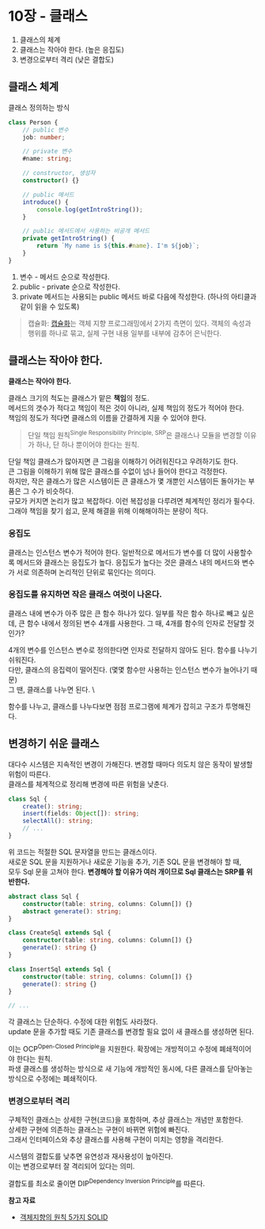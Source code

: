 <!--
author: Seyoung Chung
-->

# 10장 - 클래스

1. 클래스의 체계
2. 클래스는 작아야 한다. (높은 응집도)
3. 변경으로부터 격리 (낮은 결합도)

## 클래스 체계

클래스 정의하는 방식

```ts
class Person {
    // public 변수
    job: number;

    // private 변수
    #name: string;

    // constructor, 생성자
    constructor() {}

    // public 메서드
    introduce() {
        console.log(getIntroString());
    }

    // public 메서드에서 사용하는 비공개 메서드
    private getIntroString() {
        return `My name is ${this.#name}. I'm ${job}`;
    }
}
```

1. 변수 - 메서드 순으로 작성한다.
2. public - private 순으로 작성한다.
3. private 메서드는 사용되는 public 메서드 바로 다음에 작성한다. (하나의 아티클과 같이 읽을 수 있도록)

> 캡슐화: [캡슐화](https://ko.wikipedia.org/wiki/%EC%BA%A1%EC%8A%90%ED%99%94)는 객체 지향 프로그래밍에서 2가지 측면이 있다. 객체의 속성과 행위를 하나로 묶고, 실제 구현 내용 일부를 내부에 감추어 은닉한다.

## 클래스는 작아야 한다.

**클래스는 작아야 한다.**

클래스 크기의 척도는 클래스가 맡은 **책임**의 정도. \
메서드의 갯수가 적다고 책임이 적은 것이 아니라, 실제 책임의 정도가 적어야 한다. \
책임의 정도가 적다면 클래스의 이름을 간결하게 지을 수 있어야 한다.

> 단일 책임 원칙<sup>Single Responsibility Principle, SRP</sup>은 클래스나 모듈을 변경할 이유가 하나, 단 하나 뿐이어야 한다는 원칙.

단일 책임 클래스가 많아지면 큰 그림을 이해하기 어려워진다고 우려하기도 한다. \
큰 그림을 이해하기 위해 많은 클래스를 수없이 넘나 들어야 한다고 걱정한다. \
하지만, 작은 클래스가 많은 시스템이든 큰 클래스가 몇 개뿐인 시스템이든 돌아가는 부품은 그 수가 비슷하다. \
규모가 커지면 논리가 많고 복잡하다. 이런 복잡성을 다루려면 체계적인 정리가 필수다. \
그래야 책임을 찾기 쉽고, 문제 해결을 위해 이해해야하는 분량이 적다.

### 응집도

클래스는 인스턴스 변수가 적어야 한다. 일반적으로 메서드가 변수를 더 많이 사용할수록 메서드와 클래스는 응집도가 높다. 응집도가 높다는 것은 클래스 내의 메서드와 변수가 서로 의존하며 논리적인 단위로 묶인다는 의미다.

### 응집도를 유지하면 작은 클래스 여럿이 나온다.

클래스 내에 변수가 아주 많은 큰 함수 하나가 있다. 일부를 작은 함수 하나로 빼고 싶은데, 큰 함수 내에서 정의된 변수 4개를 사용한다. 그 때, 4개를 함수의 인자로 전달할 것인가?

4개의 변수를 인스턴스 변수로 정의한다면 인자로 전달하지 않아도 된다. 함수를 나누기 쉬워진다. \
다만, 클래스의 응집력이 떨어진다. (몇몇 함수만 사용하는 인스턴스 변수가 늘어나기 때문) \
그 땐, 클래스를 나누면 된다. \

함수를 나누고, 클래스를 나누다보면 점점 프로그램에 체계가 잡히고 구조가 투명해진다.

## 변경하기 쉬운 클래스

대다수 시스템은 지속적인 변경이 가해진다. 변경할 때마다 의도치 않은 동작이 발생할 위험이 따른다. \
클래스를 체계적으로 정리해 변경에 따른 위험을 낮춘다.

```ts
class Sql {
    create(): string;
    insert(fields: Object[]): string;
    selectAll(): string;
    // ...
}
```

위 코드는 적절한 SQL 문자열을 만드는 클래스이다.\
새로운 SQL 문을 지원하거나 새로운 기능을 추가, 기존 SQL 문을 변경해야 할 때, \
모두 Sql 문을 고쳐야 한다. **변경해야 할 이유가 여러 개이므로 Sql 클래스는 SRP를 위반한다.**

```ts
abstract class Sql {
    constructor(table: string, columns: Column[]) {}
    abstract generate(): string;
}

class CreateSql extends Sql {
    constructor(table: string, columns: Column[]) {}
    generate(): string {}
}

class InsertSql extends Sql {
    constructor(table: string, columns: Column[]) {}
    generate(): string {}
}

// ...
```

각 클래스는 단순하다. 수정에 대한 위험도 사라졌다. \
update 문을 추가할 때도 기존 클래스를 변경할 필요 없이 새 클래스를 생성하면 된다.

이는 OCP<sup>Open-Closed Principle</sup>을 지원한다. 확장에는 개방적이고 수정에 폐쇄적이어야 한다는 원칙. \
파생 클래스를 생성하는 방식으로 새 기능에 개방적인 동시에, 다른 클래스를 닫아놓는 방식으로 수정에는 폐쇄적이다.

### 변경으로부터 격리

구체적인 클래스는 상세한 구현(코드)을 포함하며, 추상 클래스는 개념만 포함한다. \
상세한 구현에 의존하는 클래스는 구현이 바뀌면 위험에 빠진다. \
그래서 인터페이스와 추상 클래스를 사용해 구현이 미치는 영향을 격리한다.

시스템의 결합도를 낮추면 유연성과 재사용성이 높아진다. \
이는 변경으로부터 잘 격리되어 있다는 의미.

결합도를 최소로 줄이면 DIP<sup>Dependency Inversion Principle</sup>를 따른다.

**참고 자료**

-   [객체지향의 원칙 5가지 SOLID](https://github.com/jobhope/TechnicalNote/blob/master/programming_language/ObjectOrientedPrinciples.md)
